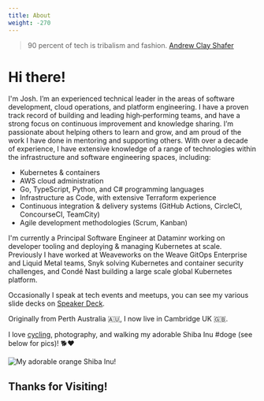 ```yaml
---
title: About
weight: -270
---
```


<blockquote> 90 percent of tech is tribalism and fashion. 
<span itemscope itemtype="http://schema.org/Person" class="cite">
  <span itemprop="author name"><a href="https://twitter.com/littleidea">Andrew Clay Shafer</a></span>
</span></blockquote>

# Hi there!

I'm Josh. I’m an experienced technical leader in the areas of software development, cloud operations, and platform engineering. I have a proven track record of building and leading high‐performing teams, and have a strong focus on continuous improvement and knowledge sharing. I’m passionate about helping others to learn and grow, and am proud of the work I have done in mentoring and supporting others. With over a decade of experience, I have extensive knowledge of a range of technologies within the infrastructure and software engineering spaces, including:

* Kubernetes & containers
* AWS cloud administration
* Go, TypeScript, Python, and C# programming languages
* Infrastructure as Code, with extensive Terraform experience
* Continuous integration & delivery systems (GitHub Actions, CircleCI, ConcourseCI, TeamCity)
* Agile development methodologies (Scrum, Kanban)

I'm currently a Principal Software Engineer at Dataminr working on developer tooling and deploying & managing Kubernetes at scale. Previously I have worked at Weaveworks on the Weave GitOps Enterprise and Liquid Metal teams, Snyk solving Kubernetes and container security challenges, and Condé Nast building a large scale global Kubernetes platform.

Occasionally I speak at tech events and meetups, you can see my various slide decks on [Speaker Deck](https://speakerdeck.com/jmickey).

Originally from Perth Australia 🇦🇺, I now live in Cambridge UK 🇬🇧.

I love [cycling](https://www.strava.com/athletes/32368360), photography, and walking my adorable Shiba Inu #doge (see below for pics)! :dog2::heart:

![My adorable orange Shiba Inu!](/images/2019/05/puppy-images.png)

## Thanks for Visiting!

